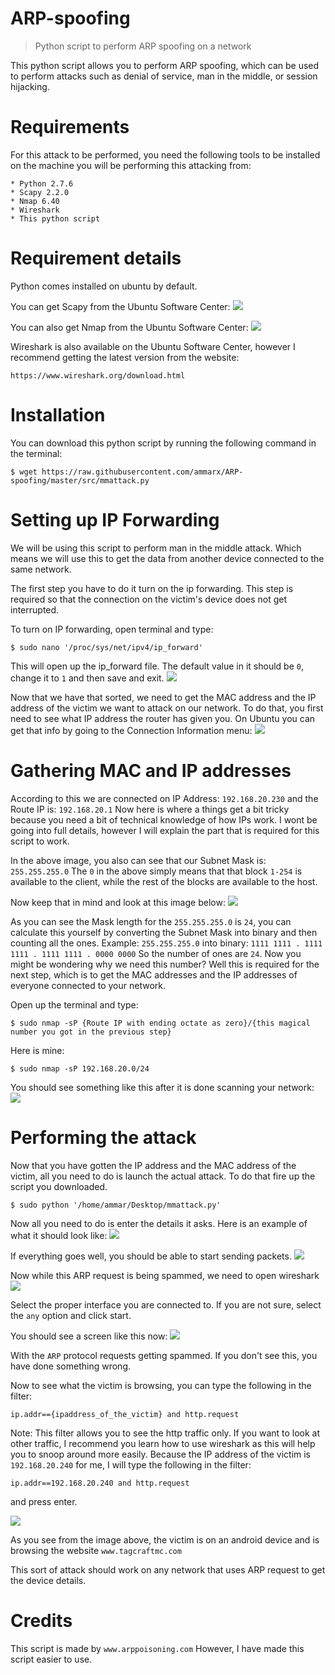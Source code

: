 # ARP-spoofing 

> Python script to perform ARP spoofing on a network

This python script allows you to perform ARP spoofing, which can be used to perform attacks such as denial of service, man in the middle, or session hijacking.

# Requirements

For this attack to be performed, you need the following tools to be installed on the machine you will be performing this attacking from:
```
* Python 2.7.6
* Scapy 2.2.0
* Nmap 6.40
* Wireshark
* This python script
```

# Requirement details

Python comes installed on ubuntu by default. 

You can get Scapy from the Ubuntu Software Center:
![](https://raw.githubusercontent.com/ammarx/ARP-spoofing/master/res/1.png)

You can also get Nmap from the Ubuntu Software Center:
![](https://raw.githubusercontent.com/ammarx/ARP-spoofing/master/res/2.png)

Wireshark is also available on the Ubuntu Software Center, however I recommend getting the latest version from the website:
```
https://www.wireshark.org/download.html
```

# Installation

You can download this python script by running the following command in the terminal:
```
$ wget https://raw.githubusercontent.com/ammarx/ARP-spoofing/master/src/mmattack.py
```

# Setting up IP Forwarding

We will be using this script to perform man in the middle attack. Which means we will use this to get the data from another device connected to the same network.

The first step you have to do it turn on the ip forwarding. This step is required so that the connection on the victim's device does not get interrupted. 

To turn on IP forwarding, open terminal and type:
```
$ sudo nano '/proc/sys/net/ipv4/ip_forward'
```

This will open up the ip_forward file. The default value in it should be `0`, change it to `1` and then save and exit.
![](https://raw.githubusercontent.com/ammarx/ARP-spoofing/master/res/3.png)

Now that we have that sorted, we need to get the MAC address and the IP address of the victim we want to attack on our network. To do that, you first need to see what IP address the router has given you. On Ubuntu you can get that info by going to the Connection Information menu:
![](https://raw.githubusercontent.com/ammarx/ARP-spoofing/master/res/4.png)

# Gathering MAC and IP addresses

According to this we are connected on IP Address: `192.168.20.230` and the Route IP is: `192.168.20.1`
Now here is where a things get a bit tricky because you need a bit of technical knowledge of how IPs work. I wont be going into full details, however I will explain the part that is required for this script to work.

In the above image, you also can see that our Subnet Mask is: `255.255.255.0` 
The `0` in the above simply means that that block `1-254` is available to the client, while the rest of the blocks are available to the host.

Now keep that in mind and look at this image below:
![](https://raw.githubusercontent.com/ammarx/ARP-spoofing/master/res/subnetting_c.png)

As you can see the Mask length for the `255.255.255.0` is `24`, you can calculate this yourself by converting the Subnet Mask into binary and then counting all the ones. Example: `255.255.255.0` into binary: `1111 1111 . 1111 1111 . 1111 1111 . 0000 0000` So the number of ones are `24`. Now you might be wondering why we need this number? Well this is required for the next step, which is to get the MAC addresses and the IP addresses of everyone connected to your network.

Open up the terminal and type:

```
$ sudo nmap -sP {Route IP with ending octate as zero}/{this magical number you got in the previous step}
```

Here is mine:
```
$ sudo nmap -sP 192.168.20.0/24
```

You should see something like this after it is done scanning your network:
![](https://raw.githubusercontent.com/ammarx/ARP-spoofing/master/res/5.png)

# Performing the attack

Now that you have gotten the IP address and the MAC address of the victim, all you need to do is launch the actual attack. To do that fire up the script you downloaded.
```
$ sudo python '/home/ammar/Desktop/mmattack.py'
```

Now all you need to do is enter the details it asks. Here is an example of what it should look like:
![](https://raw.githubusercontent.com/ammarx/ARP-spoofing/master/res/6.png)

If everything goes well, you should be able to start sending packets.
![](https://raw.githubusercontent.com/ammarx/ARP-spoofing/master/res/7.png)

Now while this ARP request is being spammed, we need to open wireshark
![](https://raw.githubusercontent.com/ammarx/ARP-spoofing/master/res/8.png)

Select the proper interface you are connected to. If you are not sure, select the `any` option and click start.

You should see a screen like this now:
![](https://raw.githubusercontent.com/ammarx/ARP-spoofing/master/res/9.png)

With the `ARP` protocol requests getting spammed. If you don't see this, you have done something wrong. 

Now to see what the victim is browsing, you can type the following in the filter:
```
ip.addr=={ipaddress_of_the_victim} and http.request
```

Note: This filter allows you to see the http traffic only. If you want to look at other traffic, I recommend you learn how to use wireshark as this will help you to snoop around more easily.
Because the IP address of the victim is `192.168.20.240` for me, I will type the following in the filter:
```
ip.addr==192.168.20.240 and http.request
```

and press enter.

![](https://raw.githubusercontent.com/ammarx/ARP-spoofing/master/res/10.png)

As you see from the image above, the victim is on an android device and is browsing the website `www.tagcraftmc.com`

This sort of attack should work on any network that uses ARP request to get the device details.

# Credits

This script is made by `www.arppoisoning.com` 
However, I have made this script easier to use.